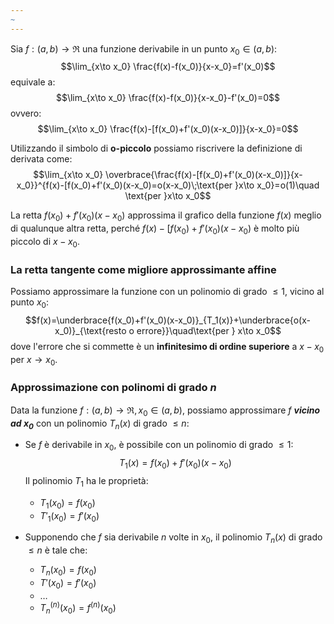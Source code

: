 ```yaml
---
~
---
```

Sia $f:(a,b)\to\Re$ una funzione derivabile in un punto $x_0\in (a,b)$:
$$\lim_{x\to x_0} \frac{f(x)-f(x_0)}{x-x_0}=f'(x_0)$$
equivale a:
$$\lim_{x\to x_0} \frac{f(x)-f(x_0)}{x-x_0}-f'(x_0)=0$$
ovvero:
$$\lim_{x\to x_0} \frac{f(x)-[f(x_0)+f'(x_0)(x-x_0)]}{x-x_0}=0$$

Utilizzando il simbolo di **o-piccolo** possiamo riscrivere la definizione di derivata come:
$$\lim_{x\to x_0} \overbrace{\frac{f(x)-[f(x_0)+f'(x_0)(x-x_0)]}{x-x_0}}^{f(x)-[f(x_0)+f'(x_0)(x-x_0)=o(x-x_0)\;\text{per }x\to x_0}=o(1)\quad \text{per }x\to x_0$$

La retta $f(x_0)+f'(x_0)(x-x_0)$ approssima il grafico della funzione $f(x)$ meglio di qualunque altra retta, perché $f(x)-[f(x_0)+f'(x_0)(x-x_0)$ è molto più piccolo di $x-x_0$.

### La retta tangente come migliore approssimante affine
Possiamo approssimare la funzione con un polinomio di grado $\le 1$, vicino al punto $x_0$:
$$f(x)=\underbrace{f(x_0)+f'(x_0)(x-x_0)}_{T_1(x)}+\underbrace{o(x-x_0)}_{\text{resto o errore}}\quad\text{per } x\to x_0$$
dove l'errore che si commette è un **infinitesimo di ordine superiore** a $x-x_0$ per $x\to x_0$.

### Approssimazione con polinomi di grado $n$

Data la funzione $f:(a,b)\to\Re, x_0\in (a,b)$,  possiamo approssimare $f$ ***vicino ad $x_0$*** con un polinomio $T_n(x)$ di grado $\le n$:

- Se $f$ è derivabile in $x_{0}$, è possibile con un polinomio di grado $\le 1$:
$$T_{1}(x)=f(x_{0})+f'(x_{0})(x-x_{0})$$
	Il polinomio $T_{1}$ ha le proprietà:
	- $T_{1}(x_{0})=f(x_{0})$
	- $T'_{1}(x_{0})=f'(x_{0})$

- Supponendo che $f$ sia derivabile $n$ volte in $x_{0}$, il polinomio $T_{n}(x)$ di grado $\le n$ è tale che:
	- $T_{n}(x_{0})=f(x_{0})$
	- $T'(x_{0})=f'(x_{0})$
	- $\dots$
	- $T_{n}^{(n)}(x_{0})=f^(n)(x_{0})$
